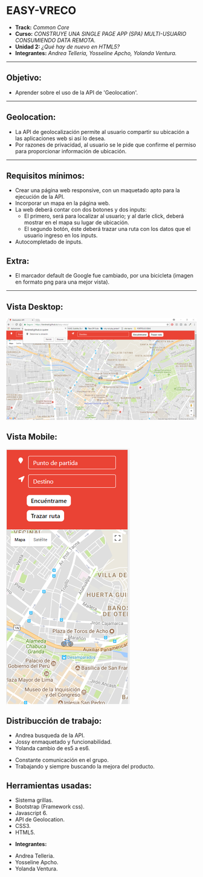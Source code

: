 # EASY-VRECO

* **Track:** _Common Core_
* **Curso:** _CONSTRUYE UNA SINGLE PAGE APP (SPA) MULTI-USUARIO CONSUMIENDO DATA REMOTA._
* **Unidad 2:** _¿Qué hay de nuevo en HTML5?_
* **Integrantes:** _Andrea Telleria, Yosseline Apcho, Yolanda Ventura._

***

## Objetivo:

- Aprender sobre el uso de la API de 'Geolocation'.

***

## Geolocation:

- La API de geolocalización permite al usuario compartir su ubicación a las aplicaciones web si así lo desea.
- Por razones de privacidad, al usuario se le pide que confirme el permiso para proporcionar información de ubicación.

***

## Requisitos mínimos:

- Crear una página web responsive, con un maquetado apto para la ejecución de la API.
- Incorporar un mapa en la página web.
- La web deberá contar con dos botones y dos inputs:
  * El primero, será para localizar al usuario; y al darle click, deberá mostrar en el mapa su lugar de ubicación. 
  * El segundo botón, éste deberá trazar una ruta con los datos que  el usuario ingreso en los inputs.
- Autocompletado de inputs.

## Extra:

- El marcador default de Google fue cambiado, por una bicicleta (imagen en formato png para una mejor vista).

***

## Vista Desktop:

![Sin titulo](assets/images/screenshot.png)

## Vista Mobile:
![Sin titulo](assets/images/capture.PNG)
## Distribucción de trabajo:

+ Andrea busqueda de la API.
+ Jossy enmaquetado y funcionabilidad.
+ Yolanda cambio de es5 a es6.
* Constante comunicación en el grupo.
* Trabajando y siempre buscando la mejora del producto.

## Herramientas usadas:
- Sistema grillas.
- Bootstrap (Framework css).
- Javascript 6.
- API de Geolocation.
- CSS3.
- HTML5.
* **Integrantes:** 
+ Andrea Telleria.
+ Yosseline Apcho.
+ Yolanda Ventura.